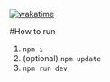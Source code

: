 [![wakatime](https://wakatime.com/badge/user/83d08927-be76-47d7-b1af-3eb6882c673a/project/087d486b-8808-43d6-8174-011f4e3a1019.svg)](https://wakatime.com/badge/user/83d08927-be76-47d7-b1af-3eb6882c673a/project/087d486b-8808-43d6-8174-011f4e3a1019)

#How to run 
1. ```npm i```
2. (optional) ```npm update```
3. ```npm run dev```

